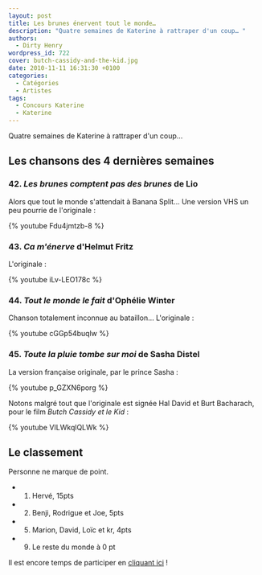 ```yaml
---
layout: post
title: Les brunes énervent tout le monde…
description: "Quatre semaines de Katerine à rattraper d'un coup… "
authors:
  - Dirty Henry
wordpress_id: 722
cover: butch-cassidy-and-the-kid.jpg
date: 2010-11-11 16:31:30 +0100
categories:
  - Catégories
  - Artistes
tags:
  - Concours Katerine
  - Katerine
---
```


Quatre semaines de Katerine à rattraper d'un coup…

## Les chansons des 4 dernières semaines

### 42. _Les brunes comptent pas des brunes_ de Lio

Alors que tout le monde s'attendait à Banana Split… Une version VHS un peu
pourrie de l'originale :

{% youtube Fdu4jmtzb-8 %}

### 43. _Ca m'énerve_ d'Helmut Fritz

L'originale :

{% youtube iLv-LEO178c %}

### 44. _Tout le monde le fait_ d'Ophélie Winter

Chanson totalement inconnue au bataillon… L'originale :

{% youtube cGGp54buqlw %}

### 45. _Toute la pluie tombe sur moi_ de Sasha Distel

La version française originale, par le prince Sasha :

{% youtube p_GZXN6porg %}

Notons malgré tout que l'originale est signée Hal David et Burt Bacharach, pour
le film _Butch Cassidy et le Kid_ :

{% youtube VILWkqlQLWk %}

## Le classement

Personne ne marque de point.

- 1. Hervé, 15pts
- 2. Benji, Rodrigue et Joe, 5pts
- 5. Marion, David, Loïc et kr, 4pts
- 9. Le reste du monde à 0 pt

Il est encore temps de participer en [cliquant ici](569) !

